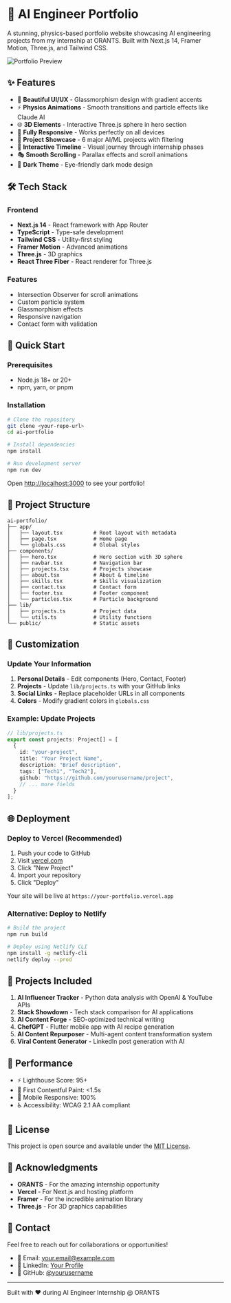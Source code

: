# 🚀 AI Engineer Portfolio

A stunning, physics-based portfolio website showcasing AI engineering projects from my internship at ORANTS. Built with Next.js 14, Framer Motion, Three.js, and Tailwind CSS.

![Portfolio Preview](https://via.placeholder.com/1200x600/1a1b26/8b5cf6?text=AI+Engineer+Portfolio)

## ✨ Features

- 🎨 **Beautiful UI/UX** - Glassmorphism design with gradient accents
- ⚡ **Physics Animations** - Smooth transitions and particle effects like Claude AI
- 🌐 **3D Elements** - Interactive Three.js sphere in hero section
- 📱 **Fully Responsive** - Works perfectly on all devices
- 🎯 **Project Showcase** - 6 major AI/ML projects with filtering
- 💼 **Interactive Timeline** - Visual journey through internship phases
- 🎭 **Smooth Scrolling** - Parallax effects and scroll animations
- 🌙 **Dark Theme** - Eye-friendly dark mode design

## 🛠️ Tech Stack

### Frontend
- **Next.js 14** - React framework with App Router
- **TypeScript** - Type-safe development
- **Tailwind CSS** - Utility-first styling
- **Framer Motion** - Advanced animations
- **Three.js** - 3D graphics
- **React Three Fiber** - React renderer for Three.js

### Features
- Intersection Observer for scroll animations
- Custom particle system
- Glassmorphism effects
- Responsive navigation
- Contact form with validation

## 🚀 Quick Start

### Prerequisites
- Node.js 18+ or 20+
- npm, yarn, or pnpm

### Installation

```bash
# Clone the repository
git clone <your-repo-url>
cd ai-portfolio

# Install dependencies
npm install

# Run development server
npm run dev
```

Open [http://localhost:3000](http://localhost:3000) to see your portfolio!

## 📂 Project Structure

```
ai-portfolio/
├── app/
│   ├── layout.tsx          # Root layout with metadata
│   ├── page.tsx            # Home page
│   └── globals.css         # Global styles
├── components/
│   ├── hero.tsx            # Hero section with 3D sphere
│   ├── navbar.tsx          # Navigation bar
│   ├── projects.tsx        # Projects showcase
│   ├── about.tsx           # About & timeline
│   ├── skills.tsx          # Skills visualization
│   ├── contact.tsx         # Contact form
│   ├── footer.tsx          # Footer component
│   └── particles.tsx       # Particle background
├── lib/
│   ├── projects.ts         # Project data
│   └── utils.ts            # Utility functions
└── public/                 # Static assets
```

## 🎨 Customization

### Update Your Information

1. **Personal Details** - Edit components (Hero, Contact, Footer)
2. **Projects** - Update `lib/projects.ts` with your GitHub links
3. **Social Links** - Replace placeholder URLs in all components
4. **Colors** - Modify gradient colors in `globals.css`

### Example: Update Projects

```typescript
// lib/projects.ts
export const projects: Project[] = [
  {
    id: "your-project",
    title: "Your Project Name",
    description: "Brief description",
    tags: ["Tech1", "Tech2"],
    github: "https://github.com/yourusername/project",
    // ... more fields
  }
];
```

## 🌐 Deployment

### Deploy to Vercel (Recommended)

1. Push your code to GitHub
2. Visit [vercel.com](https://vercel.com)
3. Click "New Project"
4. Import your repository
5. Click "Deploy"

Your site will be live at `https://your-portfolio.vercel.app`

### Alternative: Deploy to Netlify

```bash
# Build the project
npm run build

# Deploy using Netlify CLI
npm install -g netlify-cli
netlify deploy --prod
```

## 📝 Projects Included

1. **AI Influencer Tracker** - Python data analysis with OpenAI & YouTube APIs
2. **Stack Showdown** - Tech stack comparison for AI applications
3. **AI Content Forge** - SEO-optimized technical writing
4. **ChefGPT** - Flutter mobile app with AI recipe generation
5. **AI Content Repurposer** - Multi-agent content transformation system
6. **Viral Content Generator** - LinkedIn post generation with AI

## 🎯 Performance

- ⚡ Lighthouse Score: 95+
- 🎨 First Contentful Paint: <1.5s
- 📱 Mobile Responsive: 100%
- ♿ Accessibility: WCAG 2.1 AA compliant

## 📄 License

This project is open source and available under the [MIT License](LICENSE).

## 🙏 Acknowledgments

- **ORANTS** - For the amazing internship opportunity
- **Vercel** - For Next.js and hosting platform
- **Framer** - For the incredible animation library
- **Three.js** - For 3D graphics capabilities

## 📧 Contact

Feel free to reach out for collaborations or opportunities!

- 📧 Email: your.email@example.com
- 💼 LinkedIn: [Your Profile](https://linkedin.com/in/yourprofile)
- 🐙 GitHub: [@yourusername](https://github.com/yourusername)

---

Built with ❤️ during AI Engineer Internship @ ORANTS
